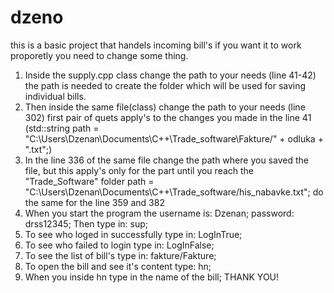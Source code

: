 # dzeno
this is a basic project that handels incoming bill's if you want it to work proporetly you need to change some thing.
1. Inside the supply.cpp class change the path to your needs (line 41-42) the path is needed to create the folder which will be used for
   saving individual bills.
2. Then inside the same file(class) change the path to your needs (line 302)
first pair of quets apply's to the changes you made in the line 41
(std::string path = "C:\\Users\\Dzenan\\Documents\\C++\\Trade_software\\Fakture/" + odluka + ".txt";)
3. In the line 336 of the same file change the path where you saved the file, but this apply's only for the part until you reach the "Trade_Software" folder
path = "C:\\Users\\Dzenan\\Documents\\C++\\Trade_software/his_nabavke.txt"; do the same for the line 359 and 382
4. When you start the program the username is: Dzenan; password: drss12345;
Then type in: sup;
5. To see who loged in successfully type in: LogInTrue;
6. To see who failed to login type in: LogInFalse;
7. To see the list of bill's type in: fakture/Fakture;
8. To open the bill and see it's content type: hn;
9. When you inside hn type in the name of the bill;
THANK YOU!
